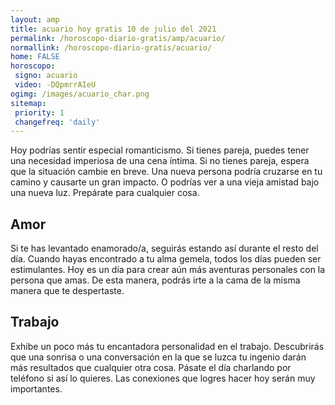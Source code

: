 ```yaml
---
layout: amp
title: acuario hoy gratis 10 de julio del 2021 
permalink: /horoscopo-diario-gratis/amp/acuario/
normallink: /horoscopo-diario-gratis/acuario/
home: FALSE
horoscopo:
 signo: acuario
 video: -DQpmrrAIeU
ogimg: /images/acuario_char.png
sitemap:
 priority: 1
 changefreq: 'daily'
---
```



Hoy podrías sentir especial romanticismo. Si tienes pareja, puedes tener una necesidad imperiosa de una cena íntima. Si no tienes pareja, espera que la situación cambie en breve. Una nueva persona podría cruzarse en tu camino y causarte un gran impacto. O podrías ver a una vieja amistad bajo una nueva luz. Prepárate para cualquier cosa.

## Amor

Si te has levantado enamorado/a, seguirás estando así durante el resto del día. Cuando hayas encontrado a tu alma gemela, todos los días pueden ser estimulantes. Hoy es un día para crear aún más aventuras personales con la persona que amas. De esta manera, podrás irte a la cama de la misma manera que te despertaste.

## Trabajo

Exhibe un poco más tu encantadora personalidad en el trabajo. Descubrirás que una sonrisa o una conversación en la que se luzca tu ingenio darán más resultados que cualquier otra cosa. Pásate el día charlando por teléfono si así lo quieres. Las conexiones que logres hacer hoy serán muy importantes.